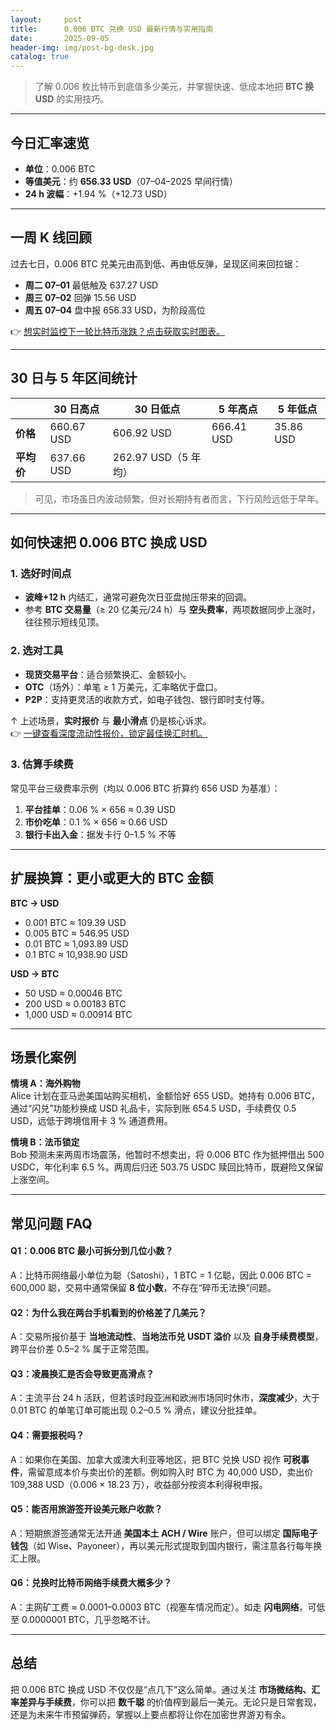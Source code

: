 ```yaml
---
layout:     post
title:      0.006 BTC 兑换 USD 最新行情与实用指南
date:       2025-09-05
header-img: img/post-bg-desk.jpg
catalog: true
---
```


> 了解 0.006 枚比特币到底值多少美元，并掌握快速、低成本地把 **BTC 换 USD** 的实用技巧。

---

## 今日汇率速览

- **单位**：0.006 BTC  
- **等值美元**：约 **656.33 USD**（07–04–2025 早间行情）  
- **24 h 波幅**：+1.94 %（+12.73 USD）

---

## 一周 K 线回顾

过去七日，0.006 BTC 兑美元由高到低、再由低反弹，呈现区间来回拉锯：

- **周二 07–01** 最低触及 637.27 USD  
- **周三 07–02** 回弹 15.56 USD  
- **周五 07–04** 盘中报 656.33 US​​D，为阶段高位

👉 [想实时监控下一轮比特币涨跌？点击获取实时图表。](https://okxdog.com/)

---

## 30 日与 5 年区间统计

| | 30 日高点 | 30 日低点 | 5 年高点 | 5 年低点 |
|---|---|---|---|---|
| **价格** | 660.67 USD | 606.92 USD | 666.41 USD | 35.86 USD |
| **平均价** | 637.66 USD | 262.97 USD（5 年均） |

> 可见，市场虽日内波动频繁，但对长期持有者而言，下行风险远低于早年。

---

## 如何快速把 0.006 BTC 换成 USD

### 1. 选好时间点
- **波峰+12 h** 内结汇，通常可避免次日亚盘抛压带来的回调。  
- 参考 **BTC 交易量**（≥ 20 亿美元/24 h）与 **空头费率**，两项数据同步上涨时，往往预示短线见顶。

### 2. 选对工具
- **现货交易平台**：适合频繁换汇、金额较小。  
- **OTC**（场外）：单笔 ≥ 1 万美元，汇率略优于盘口。  
- **P2P**：支持更灵活的收款方式，如电子钱包、银行即时支付等。

↑ 上述场景，**实时报价** 与 **最小滑点** 仍是核心诉求。  
👉 [一键查看深度流动性报价，锁定最佳换汇时机。](https://okxdog.com/)

### 3. 估算手续费
常见平台三级费率示例（均以 0.006 BTC 折算约 656 USD 为基准）：

1. **平台挂单**：0.06 % × 656 ≈ 0.39 USD  
2. **市价吃单**：0.1 % × 656 ≈ 0.66 USD  
3. **银行卡出入金**：据发卡行 0–1.5 % 不等

---

## 扩展换算：更小或更大的 BTC 金额

**BTC → USD**
- 0.001 BTC ≈ 109.39 USD  
- 0.005 BTC ≈ 546.95 USD  
- 0.01 BTC ≈ 1,093.89 USD  
- 0.1 BTC ≈ 10,938.90 USD

**USD → BTC**
- 50 USD ≈ 0.00046 BTC  
- 200 USD ≈ 0.00183 BTC  
- 1,000 USD ≈ 0.00914 BTC

---

## 场景化案例

**情境 A：海外购物**  
Alice 计划在亚马逊美国站购买相机，金额恰好 655 USD。她持有 0.006 BTC，通过“闪兑”功能秒换成 USD 礼品卡，实际到账 654.5 USD，手续费仅 0.5 USD，远低于跨境信用卡 3 % 通道费用。

**情境 B：法币锁定**  
Bob 预测未来两周市场震荡，他暂时不想卖出，将 0.006 BTC 作为抵押借出 500 USDC，年化利率 6.5 %。两周后归还 503.75 USDC 赎回比特币，既避险又保留上涨空间。

---

## 常见问题 FAQ

#### Q1：0.006 BTC 最小可拆分到几位小数？
A：比特币网络最小单位为聪（Satoshi），1 BTC = 1 亿聪，因此 0.006 BTC = 600,000 聪，交易中通常保留 **8 位小数**，不存在“碎币无法换”问题。

#### Q2：为什么我在两台手机看到的价格差了几美元？
A：交易所报价基于 **当地流动性**、**当地法币兑 USDT 溢价** 以及 **自身手续费模型**，跨平台价差 0.5–2 % 属于正常范围。

#### Q3：凌晨换汇是否会导致更高滑点？
A：主流平台 24 h 活跃，但若该时段亚洲和欧洲市场同时休市，**深度减少**，大于 0.01 BTC 的单笔订单可能出现 0.2–0.5 % 滑点，建议分批挂单。

#### Q4：需要报税吗？
A：如果你在美国、加拿大或澳大利亚等地区，把 BTC 兑换 USD 视作 **可税事件**，需留意成本价与卖出价的差额。例如购入时 BTC 为 40,000 USD，卖出价 109,388 USD（0.006 × 18.23 万），收益部分按资本利得税申报。

#### Q5：能否用旅游签开设美元账户收款？
A：短期旅游签通常无法开通 **美国本土 ACH / Wire** 账户，但可以绑定 **国际电子钱包**（如 Wise、Payoneer），再以美元形式提取到国内银行，需注意各行每年换汇上限。

#### Q6：兑换时比特币网络手续费大概多少？
A：主网矿工费 ≈ 0.0001–0.0003 BTC（视塞车情况而定）。如走 **闪电网络**，可低至 0.0000001 BTC，几乎忽略不计。

---

## 总结

把 0.006 BTC 换成 USD 不仅仅是“点几下”这么简单。通过关注 **市场微结构、汇率差异与手续费**，你可以把 **数千聪** 的价值榨到最后一美元。无论只是日常套现，还是为未来牛市预留弹药，掌握以上要点都将让你在加密世界游刃有余。